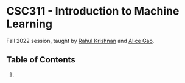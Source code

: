 # CSC311 - Introduction to Machine Learning

Fall 2022 session, taught by [Rahul Krishnan](http://www.cs.toronto.edu/~rahulgk/index.html) and [Alice Gao](https://www.cs.toronto.edu/~axgao/).

## Table of Contents

1. 